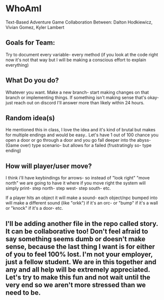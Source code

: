 # WhoAmI
 Text-Based Adventure Game Collaboration Between: Dalton Hodkiewicz, Vivian Gomez, Kyler Lambert

Goals for Team:
--
Try to document every variable- every method (if you look at the code right now it's not that way but I will be making a conscious effort to explain everything)

What Do you do?
--
Whatever you want. Make a new branch- start making changes on that branch or implementing things. If something isn't making sense that's okay- just reach out on discord I'll answer more than likely within 24 hours.

Random idea(s)
--
He mentioned this in class, I love the idea and it's kind of brutal but makes for multiple endings and would be easy.. Let's have 1 out of 100 chance you open a door or go through a door and you go fall deeper into the abyss- (Game over) type scenario- but allows for a failed (frustratingly so- type ending)

How will player/user move?
--

I think i'll have keybindings for arrows- so instead of "look right" "move north" we are going to have it where if you move right the system will simply print- step north- step west- step south- etc. 

If a player hits an object it will make a sound- each object/npc bumped into will make a different sound (like "orkk") if it's an orc- or "bump" if it's a wall or "knock" if it's a door- etc.

I'll be adding another file in the repo called story. It can be collaborative too! Don't feel afraid to say something seems dumb or doesn't make sense, because the last thing I want is for either of you to feel 100% lost. I'm not your employer, just a fellow student. We are in this together and any and all help will be extremely appreciated. Let's try to make this fun and not wait until the very end so we aren't more stressed than we need to be.
--
